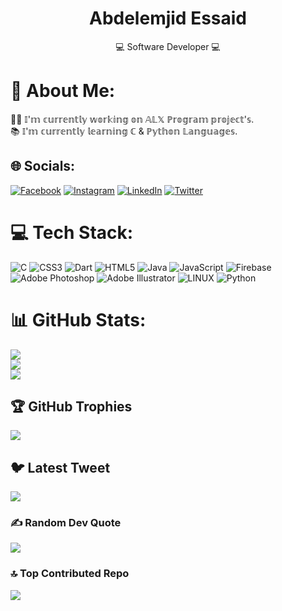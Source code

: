 
<div align="center">
	<h1>Abdelemjid Essaid</h1>
	<p>💻️ Software Developer 💻️</p>
</div>

# 💫 About Me:
👷‍♂️️ 𝕀'𝕞 𝕔𝕦𝕣𝕣𝕖𝕟𝕥𝕝𝕪 𝕨𝕠𝕣𝕜𝕚𝕟𝕘 𝕠𝕟 𝔸𝕃𝕏 ℙ𝕣𝕠𝕘𝕣𝕒𝕞 𝕡𝕣𝕠𝕛𝕖𝕔𝕥'𝕤.<br>📚 𝕀'𝕞 𝕔𝕦𝕣𝕣𝕖𝕟𝕥𝕝𝕪 𝕝𝕖𝕒𝕣𝕟𝕚𝕟𝕘 ℂ & ℙ𝕪𝕥𝕙𝕠𝕟 𝕃𝕒𝕟𝕘𝕦𝕒𝕘𝕖𝕤.


## 🌐 Socials:
[![Facebook](https://img.shields.io/badge/Facebook-%231877F2.svg?logo=Facebook&logoColor=white)](https://facebook.com/100073287853959) [![Instagram](https://img.shields.io/badge/Instagram-%23E4405F.svg?logo=Instagram&logoColor=white)](https://instagram.com/essaid_abdelemjid) [![LinkedIn](https://img.shields.io/badge/LinkedIn-%230077B5.svg?logo=linkedin&logoColor=white)](https://linkedin.com/in/abdelemjid-essaid) [![Twitter](https://img.shields.io/badge/Twitter-%231DA1F2.svg?logo=Twitter&logoColor=white)](https://twitter.com/AbdelemjidEss) 

# 💻 Tech Stack:
![C](https://img.shields.io/badge/c-%2300599C.svg?style=for-the-badge&logo=c&logoColor=white) ![CSS3](https://img.shields.io/badge/css3-%231572B6.svg?style=for-the-badge&logo=css3&logoColor=white) ![Dart](https://img.shields.io/badge/dart-%230175C2.svg?style=for-the-badge&logo=dart&logoColor=white) ![HTML5](https://img.shields.io/badge/html5-%23E34F26.svg?style=for-the-badge&logo=html5&logoColor=white) ![Java](https://img.shields.io/badge/java-%23ED8B00.svg?style=for-the-badge&logo=java&logoColor=white) ![JavaScript](https://img.shields.io/badge/javascript-%23323330.svg?style=for-the-badge&logo=javascript&logoColor=%23F7DF1E) ![Firebase](https://img.shields.io/badge/firebase-%23039BE5.svg?style=for-the-badge&logo=firebase) ![Adobe Photoshop](https://img.shields.io/badge/adobephotoshop-%2331A8FF.svg?style=for-the-badge&logo=adobephotoshop&logoColor=white) ![Adobe Illustrator](https://img.shields.io/badge/adobeillustrator-%23FF9A00.svg?style=for-the-badge&logo=adobeillustrator&logoColor=white) ![LINUX](https://img.shields.io/badge/Linux-FCC624?style=for-the-badge&logo=linux&logoColor=black) ![Python](https://img.shields.io/badge/python-3670A0?style=for-the-badge&logo=python&logoColor=ffdd54)

# 📊 GitHub Stats:
![](https://github-readme-stats.vercel.app/api?username=abdelemjidessaid&theme=gruvbox&hide_border=false&include_all_commits=true&count_private=true)<br/>
![](https://github-readme-streak-stats.herokuapp.com/?user=abdelemjidessaid&theme=gruvbox&hide_border=false)<br/>
![](https://github-readme-stats.vercel.app/api/top-langs/?username=abdelemjidessaid&theme=gruvbox&hide_border=false&include_all_commits=true&count_private=true&layout=compact)

## 🏆 GitHub Trophies
![](https://github-profile-trophy.vercel.app/?username=abdelemjidessaid&theme=radical&no-frame=false&no-bg=false&margin-w=4)

## 🐦 Latest Tweet
[![](https://gtce.itsvg.in/api?username=AbdelemjidEss)](https://github.com/VishwaGauravIn/github-twitter-card-embed)

### ✍️ Random Dev Quote
![](https://quotes-github-readme.vercel.app/api?type=horizontal&theme=radical)

### 🔝 Top Contributed Repo
![](https://github-contributor-stats.vercel.app/api?username=abdelemjidessaid&limit=5&theme=dark&combine_all_yearly_contributions=true)


